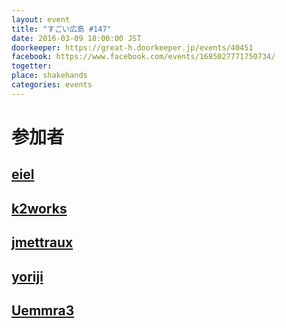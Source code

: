 ```yaml
---
layout: event
title: "すごい広島 #147"
date: 2016-03-09 18:00:00 JST
doorkeeper: https://great-h.doorkeeper.jp/events/40451
facebook: https://www.facebook.com/events/1685027771750734/
togetter:
place: shakehands
categories: events
---
```


# 参加者


## [eiel](http://eiel.info/)


## [k2works](https://github.com/k2works)


## [jmettraux](https://github.com/jmettraux)


## [yoriji](https://www.facebook.com/app_scoped_user_id/805090012951697/)


## [Uemmra3](https://github.com/Uemmra3)
